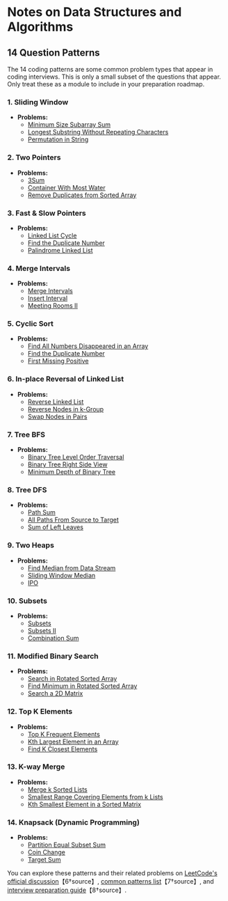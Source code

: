 # Notes on Data Structures and Algorithms

## 14 Question Patterns
The 14 coding patterns are some common problem types that appear in coding interviews. This is only a small subset of the questions that appear. Only treat these as a module to include in your preparation roadmap.

### 1. **Sliding Window**
   - **Problems:**
     - [Minimum Size Subarray Sum](https://leetcode.com/problems/minimum-size-subarray-sum/)
     - [Longest Substring Without Repeating Characters](https://leetcode.com/problems/longest-substring-without-repeating-characters/)
     - [Permutation in String](https://leetcode.com/problems/permutation-in-string/)

### 2. **Two Pointers**
   - **Problems:**
     - [3Sum](https://leetcode.com/problems/3sum/)
     - [Container With Most Water](https://leetcode.com/problems/container-with-most-water/)
     - [Remove Duplicates from Sorted Array](https://leetcode.com/problems/remove-duplicates-from-sorted-array/)

### 3. **Fast & Slow Pointers**
   - **Problems:**
     - [Linked List Cycle](https://leetcode.com/problems/linked-list-cycle/)
     - [Find the Duplicate Number](https://leetcode.com/problems/find-the-duplicate-number/)
     - [Palindrome Linked List](https://leetcode.com/problems/palindrome-linked-list/)

### 4. **Merge Intervals**
   - **Problems:**
     - [Merge Intervals](https://leetcode.com/problems/merge-intervals/)
     - [Insert Interval](https://leetcode.com/problems/insert-interval/)
     - [Meeting Rooms II](https://leetcode.com/problems/meeting-rooms-ii/)

### 5. **Cyclic Sort**
   - **Problems:**
     - [Find All Numbers Disappeared in an Array](https://leetcode.com/problems/find-all-numbers-disappeared-in-an-array/)
     - [Find the Duplicate Number](https://leetcode.com/problems/find-the-duplicate-number/)
     - [First Missing Positive](https://leetcode.com/problems/first-missing-positive/)

### 6. **In-place Reversal of Linked List**
   - **Problems:**
     - [Reverse Linked List](https://leetcode.com/problems/reverse-linked-list/)
     - [Reverse Nodes in k-Group](https://leetcode.com/problems/reverse-nodes-in-k-group/)
     - [Swap Nodes in Pairs](https://leetcode.com/problems/swap-nodes-in-pairs/)

### 7. **Tree BFS**
   - **Problems:**
     - [Binary Tree Level Order Traversal](https://leetcode.com/problems/binary-tree-level-order-traversal/)
     - [Binary Tree Right Side View](https://leetcode.com/problems/binary-tree-right-side-view/)
     - [Minimum Depth of Binary Tree](https://leetcode.com/problems/minimum-depth-of-binary-tree/)

### 8. **Tree DFS**
   - **Problems:**
     - [Path Sum](https://leetcode.com/problems/path-sum/)
     - [All Paths From Source to Target](https://leetcode.com/problems/all-paths-from-source-to-target/)
     - [Sum of Left Leaves](https://leetcode.com/problems/sum-of-left-leaves/)

### 9. **Two Heaps**
   - **Problems:**
     - [Find Median from Data Stream](https://leetcode.com/problems/find-median-from-data-stream/)
     - [Sliding Window Median](https://leetcode.com/problems/sliding-window-median/)
     - [IPO](https://leetcode.com/problems/ipo/)

### 10. **Subsets**
   - **Problems:**
     - [Subsets](https://leetcode.com/problems/subsets/)
     - [Subsets II](https://leetcode.com/problems/subsets-ii/)
     - [Combination Sum](https://leetcode.com/problems/combination-sum/)

### 11. **Modified Binary Search**
   - **Problems:**
     - [Search in Rotated Sorted Array](https://leetcode.com/problems/search-in-rotated-sorted-array/)
     - [Find Minimum in Rotated Sorted Array](https://leetcode.com/problems/find-minimum-in-rotated-sorted-array/)
     - [Search a 2D Matrix](https://leetcode.com/problems/search-a-2d-matrix/)

### 12. **Top K Elements**
   - **Problems:**
     - [Top K Frequent Elements](https://leetcode.com/problems/top-k-frequent-elements/)
     - [Kth Largest Element in an Array](https://leetcode.com/problems/kth-largest-element-in-an-array/)
     - [Find K Closest Elements](https://leetcode.com/problems/find-k-closest-elements/)

### 13. **K-way Merge**
   - **Problems:**
     - [Merge k Sorted Lists](https://leetcode.com/problems/merge-k-sorted-lists/)
     - [Smallest Range Covering Elements from k Lists](https://leetcode.com/problems/smallest-range-covering-elements-from-k-lists/)
     - [Kth Smallest Element in a Sorted Matrix](https://leetcode.com/problems/kth-smallest-element-in-a-sorted-matrix/)

### 14. **Knapsack (Dynamic Programming)**
   - **Problems:**
     - [Partition Equal Subset Sum](https://leetcode.com/problems/partition-equal-subset-sum/)
     - [Coin Change](https://leetcode.com/problems/coin-change/)
     - [Target Sum](https://leetcode.com/problems/target-sum/)

You can explore these patterns and their related problems on [LeetCode's official discussion](https://leetcode.com/discuss/study-guide/4039411/14-Patterns-to-Ace-Any-Coding-Interview-Question)【6†source】, [common patterns list](https://leetcode.com/discuss/interview-question/448285/List-of-questions-sorted-by-common-patterns)【7†source】, and [interview preparation guide](https://leetcode.com/discuss/study-guide/4566710/Bookmark-it-Questions-patterns-and-Clues-for-Tech-interviews)【8†source】.

